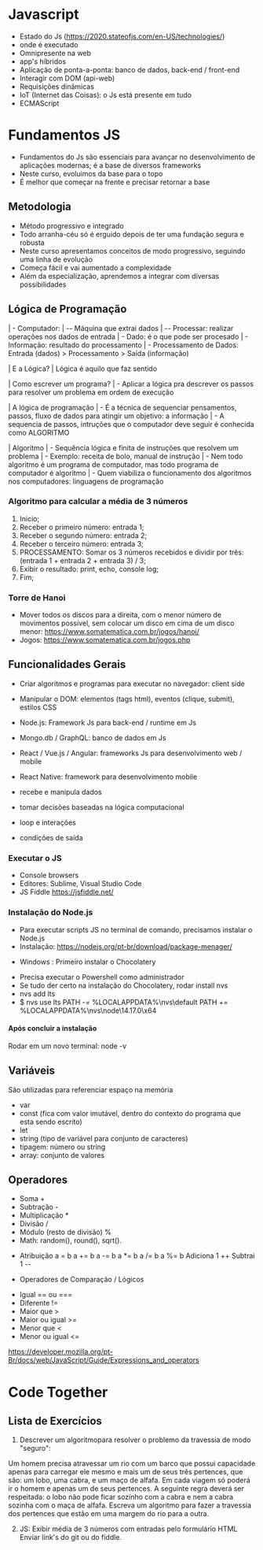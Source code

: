 
# Javascript
- Estado do Js (https://2020.stateofjs.com/en-US/technologies/)
- onde é executado
- Omnipresente na web
- app's híbridos
- Aplicação de ponta-a-ponta: banco de dados, back-end / front-end
- Interagir com DOM (api-web)
- Requisições dinâmicas
- IoT (Internet das Coisas): o Js está presente em tudo
- ECMAScript

# Fundamentos JS
- Fundamentos do Js são essenciais para avançar no desenvolvimento de aplicações modernas; é a base de diversos frameworks
- Neste curso, evoluimos da base para o topo
- É melhor que começar na frente e precisar retornar a base

## Metodologia
- Método progressivo e integrado
- Todo arranha-céu só é erguido depois de ter uma fundação segura e robusta
- Neste curso apresentamos conceitos de modo progressivo, seguindo uma linha de evolução
- Começa fácil e vai aumentado a complexidade
- Além da especialização, aprendemos a integrar com diversas possibilidades

## Lógica de Programação
| - Computador:
|   -- Máquina que extrai dados
|   -- Processar: realizar operações nos dados de entrada
| - Dado: é o que pode ser procesado
| - Informação: resultado do processamento
| - Processamento de Dados: Entrada (dados) > Processamento > Saída (informação)

| E a Lógica?
| Lógica é aquilo que faz sentido

| Como escrever um programa?
| - Aplicar a lógica pra descrever os passos para resolver um problema em ordem de execução

| A lógica de programação
| - É a técnica de sequenciar pensamentos, passos, fluxo de dados para atingir um objetivo: a informação
| - A sequencia de passos, intruções que o computador deve seguir é conhecida como ALGORITMO

| Algoritmo
| - Sequência lógica e finita de instruções que resolvem um problema
| - Exemplo: receita de bolo, manual de instrução
| - Nem todo algoritmo é um programa de computador, mas todo programa de computador é algoritmo
| - Quem viabiliza o funcionamento dos algoritmos nos computadores: linguagens de programação

### Algoritmo para calcular a média de 3 números
1. Inicio;
2. Receber o primeiro número: entrada 1;
3. Receber o segundo número: entrada 2;
4. Receber o terceiro número: entrada 3;
5. PROCESSAMENTO: Somar os 3 números recebidos e dividir por três: (entrada 1 + entrada 2 + entrada 3) / 3;
6. Exibir o resultado: print, echo, console log;
7. Fim; 

### Torre de Hanoi
 - Mover todos os discos para a direita, com o menor número de movimentos possível, sem colocar um disco em cima de 
 um disco menor: https://www.somatematica.com.br/jogos/hanoi/
 - Jogos: https://www.somatematica.com.br/jogos.php




 ## Funcionalidades Gerais
 - Criar algoritmos e programas para executar no navegador: client side
 - Manipular o DOM: elementos (tags html), eventos (clique, submit), estilos CSS
 - Node.js: Framework Js para back-end / runtime em Js
 - Mongo.db / GraphQL: banco de dados em Js
 - React / Vue.js / Angular: frameworks Js para desenvolvimento web / mobile
 - React Native: framework para desenvolvimento mobile

 - recebe e manipula dados
 - tomar decisões baseadas na lógica computacional
 - loop e interações
 - condições de saída

 ### Executar o JS
 - Console browsers
 - Editores: Sublime, Visual Studio Code
 - JS Fiddle https://jsfiddle.net/

 ### Instalação do Node.js
 - Para executar scripts JS no terminal de comando, precisamos instalar o Node.js
 - Instalação: https://nodejs.org/pt-br/download/package-menager/

 * Windows : Primeiro instalar o Chocolatery
 - Precisa executar o Powershell como administrador
 - Se tudo der certo na instalação do Chocolatery, rodar install nvs
 - nvs add lts
 - $ nvs use lts
 PATH -= %LOCALAPPDATA%\nvs\default
 PATH += %LOCALAPPDATA%\nvs\node\14.17.0\x64

 #### Após concluir a instalação
 Rodar em um novo terminal: node -v


 ## Variáveis
 São utilizadas para referenciar espaço na memória

 - var
 - const (fica com valor imutável, dentro do contexto do programa que esta sendo escrito)
 - let
 - string (tipo de variável para conjunto de caracteres)
 - tipagem: número ou string
 - array: conjunto de valores

 ## Operadores


 
- Soma +
- Subtração -
- Multiplicação *
- Divisão /
- Módulo (resto de divisão) %
- Math: random(), round(), sqrt().

* Atribuição 
a = b
a += b
a -= b
a *= b
a /= b
a %= b
Adiciona 1 ++
Subtrai 1 --

* Operadores de Comparação / Lógicos
- Igual == ou ===
- Diferente !=
- Maior que >
- Maior ou igual >=
- Menor que <
- Menor ou igual <=

https://developer.mozilla.org/pt-Br/docs/web/JavaScript/Guide/Expressions_and_operators




# Code Together

## Lista de Exercícios
1. Descrever um algoritmopara resolver o problemo da travessia de modo "seguro":

Um homem precisa atravessar um rio com um barco que
possui capacidade apenas para carregar ele mesmo e mais
um de seus três pertences, que são: um lobo, uma cabra, e um
maço de alfafa. Em cada viagem só poderá ir o homem e
apenas um de seus pertences. A seguinte regra deverá ser
respeitada: o lobo não pode ficar sozinho com a cabra e nem
a cabra sozinha com o maça de alfafa. Escreva um algoritmo
para fazer a travessia dos pertences que estão em uma
margem do rio para a outra.

2. JS: Exibir média de 3 números com entradas pelo formulário HTML
Enviar link's do git ou do fiddle.